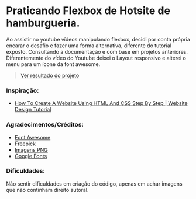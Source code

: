 # Praticando Flexbox de Hotsite de hamburgueria.

Ao assistir no youtube vídeos manipulando flexbox, decidi por conta própria encarar o desafio e fazer uma forma alternativa, diferente do tutorial exposto. Consultando a documentação e com base em projetos anteriores. Diferentemente do vídeo do Youtube deixei o Layout responsivo e alterei o menu para um ícone da font awesome.

> [Ver resultado do projeto](https://gleristoncastro.github.io/Flexbox/Pratic3/)

### Inspiração:

- [How To Create A Website Using HTML And CSS Step By Step | Website Design Tutorial](https://www.youtube.com/watch?v=3rneSjpjz5Q&t=5s)

### Agradecimentos/Créditos:

- [Font Awesome](https://fontawesome.com/)
- [Freepick](https://www.freepik.com/)
- [Imagens PNG](https://imagenspng.com/)
- [Google Fonts](https://fonts.google.com/)

### Dificuldades:

Não sentir dificuldades em criação do código, apenas em achar imagens que não continham direito autoral.